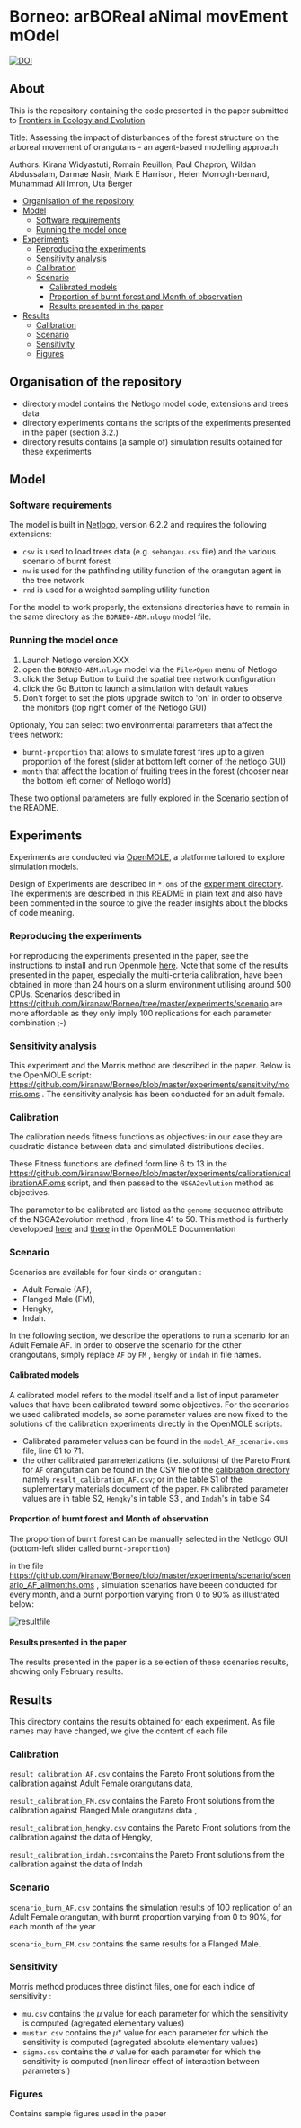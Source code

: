 # Borneo: arBOReal aNimal movEment mOdel

[![DOI](https://zenodo.org/badge/DOI/10.5281/zenodo.6783938.svg)](https://doi.org/10.5281/zenodo.6783938)

## About 

This is the repository containing the code presented in the paper submitted to [Frontiers in Ecology and Evolution](https://www.frontiersin.org/journals/ecology-and-evolution/sections/models-in-ecology-and-evolution#research-topics) 

Title: Assessing the impact of disturbances of the forest structure on the arboreal movement of orangutans - an agent-based modelling approach 

Authors: Kirana Widyastuti, Romain Reuillon, Paul Chapron, Wildan Abdussalam, Darmae Nasir, Mark E Harrison, Helen Morrogh-bernard, Muhammad Ali Imron, Uta Berger


  * [Organisation of the repository](https://github.com/kiranaw/Borneo#organisation-of-the-repository)
  * [Model](https://github.com/kiranaw/Borneo#model)
    + [Software requirements](https://github.com/kiranaw/Borneo#software-requirements)
    + [Running the model once](https://github.com/kiranaw/Borneo#running-the-model-once)
  * [Experiments](https://github.com/kiranaw/Borneo#experiments)
    + [Reproducing the experiments](https://github.com/kiranaw/Borneo#reproducing-the-experiments)
    + [Sensitivity analysis](https://github.com/kiranaw/Borneo#sensitivity-analysis)
    + [Calibration](https://github.com/kiranaw/Borneo#calibration)
    + [Scenario](https://github.com/kiranaw/Borneo#scenario)
      - [Calibrated models](https://github.com/kiranaw/Borneo#calibrated-models)
      - [Proportion of burnt forest and Month of observation](https://github.com/kiranaw/Borneo#proportion-of-burnt-forest-and-month-of-observation)
      - [Results presented in the paper](https://github.com/kiranaw/Borneo#results-presented-in-the-paper)
  * [Results](https://github.com/kiranaw/Borneo#results)
    + [Calibration](https://github.com/kiranaw/Borneo#calibration-1)
    + [Scenario](https://github.com/kiranaw/Borneo#scenario-1)
    + [Sensitivity](https://github.com/kiranaw/Borneo#sensitivity)
    + [Figures](https://github.com/kiranaw/Borneo/blob/master/README.md#figures)


## Organisation of the repository 

 -  directory model contains the Netlogo model code, extensions and trees data
 -  directory experiments contains the scripts of the experiments presented in the paper  (section 3.2.)
 -  directory results contains (a sample of) simulation results obtained for these experiments



## Model 

### Software requirements

The model is built in [Netlogo](https://ccl.northwestern.edu/netlogo/download.shtml), version 6.2.2 and requires the following extensions: 
- `csv` is used to load trees data (e.g. `sebangau.csv` file) and the various scenario of burnt forest 
- `nw` is used for the pathfinding utility function of the orangutan agent in the tree network 
- `rnd` is used for a weighted sampling utility function

For the model to work properly, the extensions directories have to remain in the same directory as the `BORNEO-ABM.nlogo` model file.

### Running the model once

1. Launch Netlogo version XXX
2. open the `BORNEO-ABM.nlogo` model via the `File>Open` menu of Netlogo
3. click the Setup Button to build the spatial tree network configuration 
4. click the Go Button to launch a simulation with default values 
5. Don't forget to set the plots upgrade switch to 'on' in order to observe the monitors (top right corner of the Netlogo GUI)

Optionaly, You can select two environmental parameters that affect the trees network: 

- `burnt-proportion` that allows to simulate forest fires up to a given proportion of the forest (slider at bottom left corner of the netlogo GUI)
- `month` that affect the location of fruiting trees in the forest (chooser  near the bottom left corner of Netlogo world)

These two optional parameters are fully explored in the [Scenario section](https://github.com/kiranaw/Borneo#scenario) of the README.



## Experiments
Experiments are conducted via [OpenMOLE](next.openmole.org), a platforme tailored to explore simulation models.

Design of Experiments are described in `*.oms` of the [experiment directory](https://github.com/kiranaw/Borneo/tree/master/experiments). The experiments are described in this README in plain text and also have been commented in the source to give the reader insights about the blocks of code meaning.


### Reproducing the experiments

For reproducing the experiments presented in the paper, see the instructions to install and run Openmole [here](https://next.openmole.org/Download.html).
Note that some of the results presented in the paper, especially the multi-criteria calibration, have been obtained in more than 24 hours on a slurm environment utilising around 500 CPUs. Scenarios described in https://github.com/kiranaw/Borneo/tree/master/experiments/scenario are more affordable as they only imply 100 replications for each parameter combination ;-) 


### Sensitivity analysis 

This experiment and the Morris method are described in the paper. 
Below is the OpenMOLE script:   https://github.com/kiranaw/Borneo/blob/master/experiments/sensitivity/morris.oms .
The sensitivity analysis has been conducted for an adult female.



### Calibration 

The calibration needs fitness functions as objectives: in our case they are quadratic distance between data and simulated distributions deciles.

These Fitness functions are defined form line 6  to  13  in the https://github.com/kiranaw/Borneo/blob/master/experiments/calibration/calibrationAF.oms script, and then passed to the `NSGA2evlution` method as objectives.


The parameter to be calibrated are listed as the `genome` sequence attribute of the NSGA2evolution method , from line 41 to 50.
This method is furtherly developped [here](https://next.openmole.org/Genetic+Algorithms.html) and [there](https://next.openmole.org/Calibration.html) in the OpenMOLE Documentation 


### Scenario 


Scenarios are available for four kinds or orangutan : 
- Adult Female (AF), 
- Flanged Male (FM), 
- Hengky, 
- Indah.

In the following section, we describe the operations to run a scenario for an Adult Female AF. In order to observe the scenario for the other orangoutans,  simply replace `AF` by `FM` , `hengky` or `indah` in file names.


 
#### Calibrated models  


A calibrated model refers to the model itself and a list of input parameter values that have been calibrated toward some objectives. 
For the scenarios we used calibrated models, so some parameter values are now fixed to the solutions of the calibration experiments directly in the OpenMOLE scripts. 


- Calibrated parameter values can be found in the `model_AF_scenario.oms` file, line 61 to 71.
- the other calibrated parameterizations (i.e. solutions) of the Pareto Front for `AF` orangutan can be found in the CSV file of the [calibration directory](   https://github.com/kiranaw/Borneo/blob/master/results/calibration/) namely `result_calibration_AF.csv`;  or in the table S1 of the suplementary materials document of the paper. `FM` calibrated parameter values are in table S2, `Hengky`'s in table S3 , and `Indah`'s in table S4


#### Proportion of burnt forest and Month of observation


The proportion of burnt forest can be manually selected in the Netlogo GUI (bottom-left slider called `burnt-proportion`)


in the file https://github.com/kiranaw/Borneo/blob/master/experiments/scenario/scenario_AF_allmonths.oms , simulation scenarios have beeen conducted for every month, and a burnt porportion varying from 0 to 90% as illustrated below:

![resultfile](https://github.com/kiranaw/Borneo/blob/master/results/figures/scenario_illustration.png?raw=true)
 


#### Results presented in the paper 


The results presented in the paper is a selection of these scenarios results, showing only February results. 


## Results

This directory contains the results obtained for each experiment.
As file names may have changed, we give the content of each file 

### Calibration 

`result_calibration_AF.csv` contains the Pareto Front solutions from the calibration against Adult Female orangutans data, 

`result_calibration_FM.csv` contains the Pareto Front solutions from the calibration against Flanged Male  orangutans data , 

`result_calibration_hengky.csv` contains the Pareto Front solutions from the calibration against the data of Hengky,

`result_calibration_indah.csv`contains the Pareto Front solutions from the calibration against the data of Indah

### Scenario 

`scenario_burn_AF.csv` contains the simulation results of 100 replication of an Adult Female orangutan, with burnt proportion varying from 0 to 90%, for each month of the year 


`scenario_burn_FM.csv` contains the same results for a Flanged Male. 


### Sensitivity 


Morris method produces three distinct files, one for each indice of sensitivity : 

- `mu.csv` contains the $\mu$ value for each parameter for which the sensitivity is computed (agregated elementary values)
- `mustar.csv` contains the $\mu*$ value for each parameter for which the sensitivity is computed (agregated absolute elementary values)
- `sigma.csv` contains the $\sigma$ value for each parameter for which the sensitivity is computed (non linear effect of interaction between parameters )

### Figures 

Contains sample figures used in the paper



